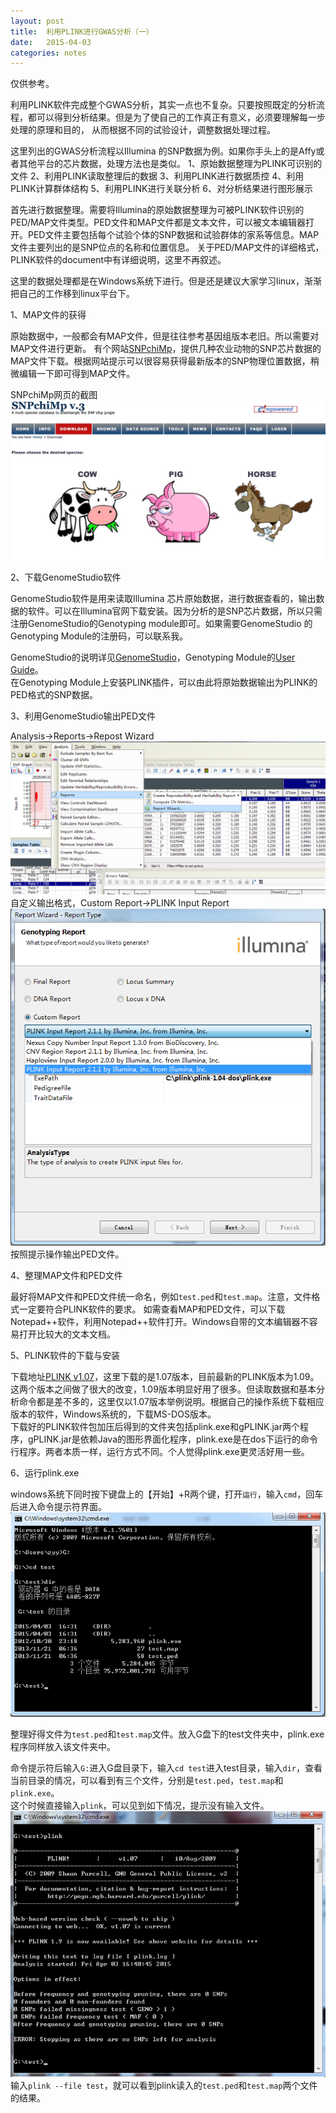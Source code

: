 ```yaml
---
layout: post
title:  利用PLINK进行GWAS分析（一）
date:   2015-04-03
categories: notes
---
```


仅供参考。

利用PLINK软件完成整个GWAS分析，其实一点也不复杂。只要按照既定的分析流程，都可以得到分析结果。但是为了使自己的工作真正有意义，必须要理解每一步处理的原理和目的，
从而根据不同的试验设计，调整数据处理过程。

这里列出的GWAS分析流程以Illumina 的SNP数据为例。如果你手头上的是Affy或者其他平台的芯片数据，处理方法也是类似。
1、原始数据整理为PLINK可识别的文件
2、利用PLINK读取整理后的数据
3、利用PLINK进行数据质控
4、利用PLINK计算群体结构
5、利用PLINK进行关联分析
6、对分析结果进行图形展示


首先进行数据整理。需要将Illumina的原始数据整理为可被PLINK软件识别的PED/MAP文件类型。PED文件和MAP文件都是文本文件，可以被文本编辑器打开。PED文件主要包括每个试验个体的SNP数据和试验群体的家系等信息。MAP文件主要列出的是SNP位点的名称和位置信息。
关于PED/MAP文件的详细格式，PLINK软件的document中有详细说明，这里不再叙述。

这里的数据处理都是在Windows系统下进行。但是还是建议大家学习linux，渐渐把自己的工作移到linux平台下。

1、MAP文件的获得

原始数据中，一般都会有MAP文件，但是往往参考基因组版本老旧。所以需要对MAP文件进行更新。
有个网站[SNPchiMp][chimp]，提供几种农业动物的SNP芯片数据的MAP文件下载。根据网站提示可以很容易获得最新版本的SNP物理位置数据，稍微编辑一下即可得到MAP文件。

SNPchiMp网页的截图
![SNPchiMp_Screenshot](/images/20140402-snpchimp.png)

2、下载GenomeStudio软件

GenomeStudio软件是用来读取Illumina 芯片原始数据，进行数据查看的，输出数据的软件。可以在Illumina官网下载安装。因为分析的是SNP芯片数据，所以只需注册GenomeStudio的Genotyping module即可。如果需要GenomeStudio 的Genotyping Module的注册码，可以联系我。

GenomeStudio的说明详见[GenomeStudio][gs_doc]，Genotyping Module的[User Guide][user-guide]。</br>
在Genotyping Module上安装PLINK插件，可以由此将原始数据输出为PLINK的PED格式的SNP数据。

3、利用GenomeStudio输出PED文件

Analysis→Reports→Repost Wizard
![output-screenshot](/images/GenomeStudio-screenshot2.png)
自定义输出格式，Custom Report→PLINK Input Report
![output-screenshot2](/images/GenomeStudio-screenshot3.png)
按照提示操作输出PED文件。

4、整理MAP文件和PED文件

最好将MAP文件和PED文件统一命名，例如`test.ped`和`test.map`。注意，文件格式一定要符合PLINK软件的要求。
如需查看MAP和PED文件，可以下载Notepad++软件，利用Notepad++软件打开。Windows自带的文本编辑器不容易打开比较大的文本文档。

5、PLINK软件的下载与安装

下载地址[PLINK v1.07][plink-download]，这里下载的是1.07版本，目前最新的PLINK版本为1.09。这两个版本之间做了很大的改变，1.09版本明显好用了很多。但读取数据和基本分析命令都是差不多的，这里仅以1.07版本举例说明。根据自己的操作系统下载相应版本的软件，Windows系统的，下载MS-DOS版本。</br>
下载好的PLINK软件包加压后得到的文件夹包括plink.exe和gPLINK.jar两个程序，gPLINK.jar是依赖Java的图形界面化程序，plink.exe是在dos下运行的命令行程序。两者本质一样，运行方式不同。个人觉得plink.exe更灵活好用一些。

6、运行plink.exe

windows系统下同时按下键盘上的【开始】+R两个键，打开`运行`，输入`cmd`，回车后进入命令提示符界面。
![dos](/assets/images/dos.png)

整理好得文件为`test.ped`和`test.map`文件。放入G盘下的test文件夹中，plink.exe程序同样放入该文件夹中。

命令提示符后输入`G:`进入G盘目录下，输入`cd test`进入test目录，输入`dir`，查看当前目录的情况，可以看到有三个文件，分别是`test.ped`，`test.map`和`plink.exe`。</br>
这个时候直接输入`plink`，可以见到如下情况，提示没有输入文件。
![dos2](/assets/images/dos2.png)
输入`plink --file test`，就可以看到plink读入的`test.ped`和`test.map`两个文件的结果。


[chimp]: http://bioinformatics.tecnoparco.org/SNPchimp/
[gs_doc]: http://www.illumina.com.cn/informatics/sequencing-microarray-data-analysis/genomestudio.aspx
[user-guide]:http://support.illumina.com/content/dam/illumina-support/documents/myillumina/d2c2c169-36c7-4613-89d6-bf34588a7624/genomestudio_gt_module_v1.0_ug_11319113_reva.pdf
[PLINK-Plugin]:http://support.illumina.com/content/dam/illumina-support/documents/myillumina/8d54a197-2219-4e5f-b0a6-9e6f914783f4/plink_input_report_plug-in_v2.1.3_for_gsgt.zip
[plink-download]:http://pngu.mgh.harvard.edu/~purcell/plink/download.shtml
